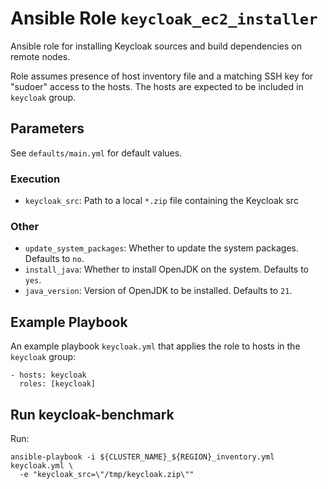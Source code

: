 # Ansible Role `keycloak_ec2_installer`

Ansible role for installing Keycloak sources and build dependencies on remote nodes.

Role assumes presence of host inventory file and a matching SSH key for "sudoer" access to the hosts.
The hosts are expected to be included in `keycloak` group.

## Parameters

See `defaults/main.yml` for default values.

### Execution
- `keycloak_src`: Path to a local `*.zip` file containing the Keycloak src

### Other
- `update_system_packages`: Whether to update the system packages. Defaults to `no`.
- `install_java`: Whether to install OpenJDK on the system. Defaults to `yes`.
- `java_version`: Version of OpenJDK to be installed. Defaults to `21`.


## Example Playbook

An example playbook `keycloak.yml` that applies the role to hosts in the `keycloak` group:
```
- hosts: keycloak
  roles: [keycloak]
```

## Run keycloak-benchmark

Run:
```
ansible-playbook -i ${CLUSTER_NAME}_${REGION}_inventory.yml keycloak.yml \
  -e "keycloak_src=\"/tmp/keycloak.zip\""
```
